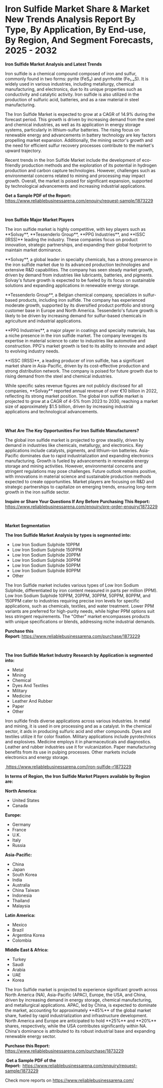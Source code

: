 <p><h1>Iron Sulfide Market Share & Market New Trends Analysis Report By Type, By Application, By End-use, By Region, And Segment Forecasts, 2025 - 2032</h1></p><p><strong>Iron Sulfide Market Analysis and Latest Trends</strong></p>
<p><p>Iron sulfide is a chemical compound composed of iron and sulfur, commonly found in two forms: pyrite (FeS₂) and pyrrhotite (Fe₁₋ₓS). It is widely used in various industries, including metallurgy, chemical manufacturing, and electronics, due to its unique properties such as conductivity and catalytic activity. Iron sulfide is also utilized in the production of sulfuric acid, batteries, and as a raw material in steel manufacturing.</p><p>The Iron Sulfide Market is expected to grow at a CAGR of 14.9% during the forecast period. This growth is driven by increasing demand from the steel and chemical industries, as well as its application in energy storage systems, particularly in lithium-sulfur batteries. The rising focus on renewable energy and advancements in battery technology are key factors propelling market expansion. Additionally, the mining sector's growth and the need for efficient sulfur recovery processes contribute to the market's upward trajectory.</p><p>Recent trends in the Iron Sulfide Market include the development of eco-friendly production methods and the exploration of its potential in hydrogen production and carbon capture technologies. However, challenges such as environmental concerns related to mining and processing may impact growth. Overall, the market is poised for significant expansion, supported by technological advancements and increasing industrial applications.</p></p>
<p><strong>Get a Sample PDF of the Report:&nbsp;</strong> <a href="https://www.reliablebusinessarena.com/enquiry/request-sample/1873229?utm_campaign=1912&utm_medium=2&utm_source=Github&utm_content=ia&utm_term=25012025&utm_id=iron-sulfide">https://www.reliablebusinessarena.com/enquiry/request-sample/1873229</a></p>
<p>&nbsp;</p>
<p><strong>Iron Sulfide Major Market Players</strong></p>
<p><p>The iron sulfide market is highly competitive, with key players such as **Solvay**, **Tessenderlo Group**, **PPG Industries**, and **ISSC (IRSS)** leading the industry. These companies focus on product innovation, strategic partnerships, and expanding their global footprint to maintain market dominance.</p><p>**Solvay**, a global leader in specialty chemicals, has a strong presence in the iron sulfide market due to its advanced production technologies and extensive R&D capabilities. The company has seen steady market growth, driven by demand from industries like lubricants, batteries, and pigments. Solvay's future growth is expected to be fueled by its focus on sustainable solutions and expanding applications in renewable energy storage.</p><p>**Tessenderlo Group**, a Belgian chemical company, specializes in sulfur-based products, including iron sulfide. The company has experienced moderate growth, supported by its diversified product portfolio and strong customer base in Europe and North America. Tessenderlo's future growth is likely to be driven by increasing demand for sulfur-based chemicals in agriculture and industrial applications.</p><p>**PPG Industries**, a major player in coatings and specialty materials, has a niche presence in the iron sulfide market. The company leverages its expertise in material science to cater to industries like automotive and construction. PPG's market growth is tied to its ability to innovate and adapt to evolving industry needs.</p><p>**ISSC (IRSS)**, a leading producer of iron sulfide, has a significant market share in Asia-Pacific, driven by its cost-effective production and strong distribution network. The company is poised for future growth due to rising demand from the steel and chemical industries.</p><p>While specific sales revenue figures are not publicly disclosed for all companies, **Solvay** reported annual revenue of over €10 billion in 2022, reflecting its strong market position. The global iron sulfide market is projected to grow at a CAGR of 4-5% from 2023 to 2030, reaching a market size of approximately $1.5 billion, driven by increasing industrial applications and technological advancements.</p></p>
<p>&nbsp;</p>
<p><strong>What Are The Key Opportunities For Iron Sulfide Manufacturers?</strong></p>
<p><p>The global iron sulfide market is projected to grow steadily, driven by demand in industries like chemicals, metallurgy, and electronics. Key applications include catalysts, pigments, and lithium-ion batteries. Asia-Pacific dominates due to rapid industrialization and expanding electronics manufacturing. Growth is fueled by advancements in renewable energy storage and mining activities. However, environmental concerns and stringent regulations may pose challenges. Future outlook remains positive, with innovations in material science and sustainable production methods expected to create opportunities. Market players are focusing on R&D and strategic partnerships to capitalize on emerging trends, ensuring long-term growth in the iron sulfide sector.</p></p>
<p><strong>Inquire or Share Your Questions If Any Before Purchasing This Report:</strong> <a href="https://www.reliablebusinessarena.com/enquiry/pre-order-enquiry/1873229?utm_campaign=1912&utm_medium=2&utm_source=Github&utm_content=ia&utm_term=25012025&utm_id=iron-sulfide">https://www.reliablebusinessarena.com/enquiry/pre-order-enquiry/1873229</a></p>
<p>&nbsp;</p>
<p><strong>Market Segmentation</strong></p>
<p><strong>The Iron Sulfide Market Analysis by types is segmented into:</strong></p>
<p><ul><li>Low Iron Sodium Sulphide 10PPM</li><li>Low Iron Sodium Sulphide 150PPM</li><li>Low Iron Sodium Sulphide 20PPM</li><li>Low Iron Sodium Sulphide 30PPM</li><li>Low Iron Sodium Sulphide 50PPM</li><li>Low Iron Sodium Sulphide 80PPM</li><li>Other</li></ul></p>
<p><p>The Iron Sulfide market includes various types of Low Iron Sodium Sulphide, differentiated by iron content measured in parts per million (PPM). Low Iron Sodium Sulphide 10PPM, 20PPM, 30PPM, 50PPM, 80PPM, and 150PPM cater to industries requiring precise iron levels for specific applications, such as chemicals, textiles, and water treatment. Lower PPM variants are preferred for high-purity needs, while higher PPM options suit less stringent requirements. The "Other" market encompasses products with unique specifications or blends, addressing niche industrial demands.</p></p>
<p><strong>Purchase this Report:&nbsp;</strong><a href="https://www.reliablebusinessarena.com/purchase/1873229?utm_campaign=1912&utm_medium=2&utm_source=Github&utm_content=ia&utm_term=25012025&utm_id=iron-sulfide">https://www.reliablebusinessarena.com/purchase/1873229</a></p>
<p>&nbsp;</p>
<p><strong>The Iron Sulfide Market Industry Research by Application is segmented into:</strong></p>
<p><ul><li>Metal</li><li>Mining</li><li>Chemical</li><li>Dyes And Textiles</li><li>Military</li><li>Medicine</li><li>Leather And Rubber</li><li>Paper</li><li>Other</li></ul></p>
<p><p>Iron sulfide finds diverse applications across various industries. In metal and mining, it is used in ore processing and as a catalyst. In the chemical sector, it aids in producing sulfuric acid and other compounds. Dyes and textiles utilize it for color fixation. Military applications include pyrotechnics and explosives. Medicine employs it in pharmaceuticals and diagnostics. Leather and rubber industries use it for vulcanization. Paper manufacturing benefits from its use in pulping processes. Other markets include electronics and energy storage.</p></p>
<p><a href="https://www.reliablebusinessarena.com/iron-sulfide-r1873229?utm_campaign=1912&utm_medium=2&utm_source=Github&utm_content=ia&utm_term=25012025&utm_id=iron-sulfide">&nbsp;https://www.reliablebusinessarena.com/iron-sulfide-r1873229</a></p>
<p><strong>In terms of Region, the Iron Sulfide Market Players available by Region are:</strong></p>
<p>
    <p> <strong> North America: </strong>
        <ul>
            <li>United States</li>
            <li>Canada</li>
        </ul>
        </p> 
    <p> <strong> Europe: </strong>
        <ul>
            <li>Germany</li>
            <li>France</li>
            <li>U.K.</li>
            <li>Italy</li>
            <li>Russia</li>
        </ul>
        </p> 
    <p> <strong> Asia-Pacific: </strong>
        <ul>
            <li>China</li>
            <li>Japan</li>
            <li>South Korea</li>
            <li>India</li>
            <li>Australia</li>
            <li>China Taiwan</li>
            <li>Indonesia</li>
            <li>Thailand</li>
            <li>Malaysia</li>
        </ul>
        </p> 
    <p> <strong> Latin America: </strong>
        <ul>
            <li>Mexico</li>
            <li>Brazil</li>
            <li>Argentina Korea</li>
            <li>Colombia</li>
        </ul>
        </p> 
    <p> <strong> Middle East & Africa: </strong>
        <ul>
            <li>Turkey</li>
            <li>Saudi</li>
            <li>Arabia</li>
            <li>UAE</li>
            <li>Korea</li>
        </ul>
    </p>
    </p>
<p><p>The Iron Sulfide market is projected to experience significant growth across North America (NA), Asia-Pacific (APAC), Europe, the USA, and China, driven by increasing demand in energy storage, chemical manufacturing, and metallurgical applications. APAC, led by China, is expected to dominate the market, accounting for approximately **45%** of the global market share, fueled by rapid industrialization and infrastructure development. North America and Europe are anticipated to hold **25%** and **20%** shares, respectively, while the USA contributes significantly within NA. China's dominance is attributed to its robust industrial base and expanding renewable energy sector.</p></p>
<p><strong>Purchase this Report: </strong><a href="https://www.reliablebusinessarena.com/purchase/1873229?utm_campaign=1912&utm_medium=2&utm_source=Github&utm_content=ia&utm_term=25012025&utm_id=iron-sulfide">https://www.reliablebusinessarena.com/purchase/1873229</a></p>
<p>&nbsp;<strong>Get a Sample PDF of the Report:&nbsp;&nbsp;</strong><a href="https://www.reliablebusinessarena.com/enquiry/request-sample/1873229?utm_campaign=1912&utm_medium=2&utm_source=Github&utm_content=ia&utm_term=25012025&utm_id=iron-sulfide">https://www.reliablebusinessarena.com/enquiry/request-sample/1873229</a></p>
<p><strong></strong></p>
<p>Check more reports on <a href="https://www.reliablebusinessarena.com/?utm_campaign=1912&utm_medium=2&utm_source=Github&utm_content=ia&utm_term=25012025&utm_id=iron-sulfide">https://www.reliablebusinessarena.com/</a></p>